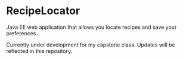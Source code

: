 # RecipeLocator
Java EE web application that allows you locate recipes and save your preferences


Currently under development for my capstone class. Updates will be reflected in this repository.
